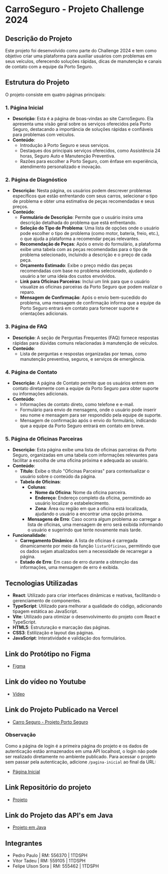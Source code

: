 
# CarroSeguro - Projeto Challenge 2024

## Descrição do Projeto

Este projeto foi desenvolvido como parte do Challenge 2024 e tem como objetivo criar uma plataforma para auxiliar usuários com problemas em seus veículos, oferecendo soluções rápidas, dicas de manutenção e canais de contato com a equipe da Porto Seguro.

## Estrutura do Projeto

O projeto consiste em quatro páginas principais:

### 1. Página Inicial

- **Descrição**: Esta é a página de boas-vindas ao site CarroSeguro. Ela apresenta uma visão geral sobre os serviços oferecidos pela Porto Seguro, destacando a importância de soluções rápidas e confiáveis para problemas com veículos.
- **Conteúdo**:
  - Introdução à Porto Seguro e seus serviços.
  - Destaques dos principais serviços oferecidos, como Assistência 24 horas, Seguro Auto e Manutenção Preventiva.
  - Razões para escolher a Porto Seguro, com ênfase em experiência, atendimento personalizado e inovação.

### 2. Página de Diagnóstico

- **Descrição**: Nesta página, os usuários podem descrever problemas específicos que estão enfrentando com seus carros, selecionar o tipo de problema e obter uma estimativa de peças recomendadas e seus preços.
- **Conteúdo**:
  - **Formulário de Descrição**: Permite que o usuário insira uma descrição detalhada do problema que está enfrentando.
  - **Seleção do Tipo de Problema**: Uma lista de opções onde o usuário pode escolher o tipo de problema (como motor, bateria, freio, etc.), o que ajuda a plataforma a recomendar peças relevantes.
  - **Recomendação de Peças**: Após o envio do formulário, a plataforma exibe uma tabela com as peças recomendadas para o tipo de problema selecionado, incluindo a descrição e o preço de cada peça.
  - **Orçamento Estimado**: Exibe o preço médio das peças recomendadas com base no problema selecionado, ajudando o usuário a ter uma ideia dos custos envolvidos.
  - **Link para Oficinas Parceiras**: Inclui um link para que o usuário visualize as oficinas parceiras da Porto Seguro que podem realizar o reparo.
  - **Mensagem de Confirmação**: Após o envio bem-sucedido do problema, uma mensagem de confirmação informa que a equipe da Porto Seguro entrará em contato para fornecer suporte e orientações adicionais.

### 3. Página de FAQ 

- **Descrição**: A seção de Perguntas Frequentes (FAQ) fornece respostas rápidas para dúvidas comuns relacionadas à manutenção de veículos.
- **Conteúdo**:
  - Lista de perguntas e respostas organizadas por temas, como manutenção preventiva, seguros, e serviços de emergência.

### 4. Página de Contato

- **Descrição**: A página de Contato permite que os usuários entrem em contato diretamente com a equipe da Porto Seguro para obter suporte ou informações adicionais.
- **Conteúdo**:
  - Informações de contato direto, como telefone e e-mail.
  - Formulário para envio de mensagens, onde o usuário pode inserir seu nome e mensagem para ser respondido pela equipe de suporte.
  - Mensagem de confirmação após o envio do formulário, indicando que a equipe da Porto Seguro entrará em contato em breve.

### 5. Página de Oficinas Parceiras

- **Descrição**: Esta página exibe uma lista de oficinas parceiras da Porto Seguro, organizadas em uma tabela com informações relevantes para facilitar a escolha de uma oficina próxima e adequada ao usuário.
- **Conteúdo**:
  - **Título**: Exibe o título "Oficinas Parceiras" para contextualizar o usuário sobre o conteúdo da página.
  - **Tabela de Oficinas**:
    - **Colunas**:
      - **Nome da Oficina**: Nome da oficina parceira.
      - **Endereço**: Endereço completo da oficina, permitindo ao usuário localizar o estabelecimento.
      - **Zona**: Área ou região em que a oficina está localizada, ajudando o usuário a encontrar uma opção próxima.
    - **Mensagens de Erro**: Caso ocorra algum problema ao carregar a lista de oficinas, uma mensagem de erro será exibida informando o usuário e sugerindo que tente novamente mais tarde.
- **Funcionalidade**:
  - **Carregamento Dinâmico**: A lista de oficinas é carregada dinamicamente por meio da função `listarOficinas`, permitindo que os dados sejam atualizados sem a necessidade de recarregar a página.
  - **Estado de Erro**: Em caso de erro durante a obtenção das informações, uma mensagem de erro é exibida.


## Tecnologias Utilizadas

- **React**: Utilizado para criar interfaces dinâmicas e reativas, facilitando o gerenciamento de componentes.
- **TypeScript**: Utilizado para melhorar a qualidade do código, adicionando tipagem estática ao JavaScript.
- **Vite**: Utilizado para otimizar o desenvolvimento do projeto com React e TypeScript.
- **HTML5**: Estruturação e marcação das páginas.
- **CSS3**: Estilização e layout das páginas.
- **JavaScript**: Interatividade e validação dos formulários.

## Link do Protótipo no Figma

- [Figma](https://www.figma.com/design/dSlchMNlevMvUJ0w2wKeCD/Untitled?node-id=0-1&t=y3SuPG1Vu8edaTI2-1)

## Link do vídeo no Youtube

- [Vídeo](https://youtu.be/rHULYDNl3N4)

## Link do Projeto Publicado na Vercel

- [Carro Seguro - Projeto Porto Seguro](https://carro-seguro.vercel.app)

### Observação
Como a página de login é a primeira página do projeto e os dados de autenticação estão armazenados em uma API localhost, o login não pode ser realizado diretamente no ambiente publicado. Para acessar o projeto sem passar pela autenticação, adicione `/pagina-inicial` ao final da URL:

- [Página Inicial](https://carro-seguro.vercel.app/pagina-inicial)

## Link Repositório do projeto

- [Projeto](https://github.com/felipesora/sprint4-frontend?tab=readme-ov-file)

## Link do Projeto das API's em Java

- [Projeto em Java](https://github.com/ovitortadeu/carroseguroprojetofinal)


## Integrantes

- Pedro Paulo       | RM: 556370  | 1TDSPH
- Vitor Tadeu       | RM: 559105  | 1TDSPH
- Felipe Ulson Sora | RM: 555462  | 1TDSPH
